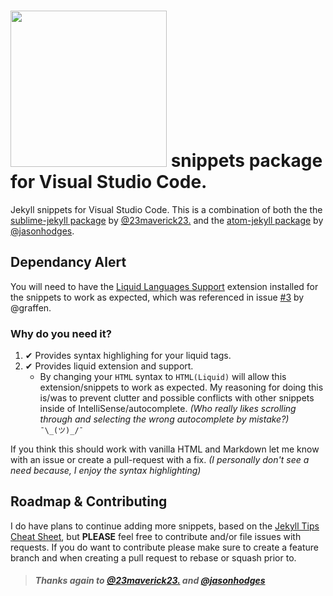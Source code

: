 # <a href="http://jekyllrb.com" title="Jekyll" target="_blank"><img src="http://jekyllrb.com/img/logo-2x.png" atl="Jekyll Logo" width="250"></a> snippets package for Visual Studio Code.

Jekyll snippets for Visual Studio Code. This is a combination of both the the [sublime-jekyll package](https://github.com/23maverick23/sublime-jekyll)
by [@23maverick23.](https://github.com/23maverick23) and the [atom-jekyll package](https://atom.io/packages/jekyll-snippets) by [@jasonhodges](https://github.com/jasonhodges). 

## Dependancy Alert ️️️
You will need to have the [Liquid Languages Support](https://marketplace.visualstudio.com/items?itemName=neilding.language-liquid) extension installed for the snippets to work as expected, which was referenced in issue [#3](https://github.com/ginfuru/vscode-jekyll-snippets/issues/3) by @graffen.

### Why do you need it? 

1. ✔ Provides syntax highlighing for your liquid tags.
2. ✔ Provides liquid extension and support.
    * By changing your `HTML` syntax to `HTML(Liquid)` will allow this extension/snippets to work as expected. My reasoning for doing this is/was to prevent clutter and possible conflicts with other snippets inside of IntelliSense/autocomplete. _(Who really likes scrolling through and selecting the wrong autocomplete by mistake?)_ `¯\_(ツ)_/¯`


If you think this should work with vanilla HTML and Markdown let me know with an issue or create a pull-request with a fix. _(I personally don't see a need because, I enjoy the syntax highlighting)_

## Roadmap & Contributing

I do have plans to continue adding more snippets, based on the [Jekyll Tips Cheat Sheet](http://jekyll.tips/jekyll-cheat-sheet/), but **PLEASE** feel free to contribute and/or file issues with requests. If you do want to contribute please make sure to create a feature branch and when creating a pull request to rebase or squash prior to. 

> ##### Thanks again to [@23maverick23.](https://github.com/23maverick23) and [@jasonhodges](https://github.com/jasonhodges)
